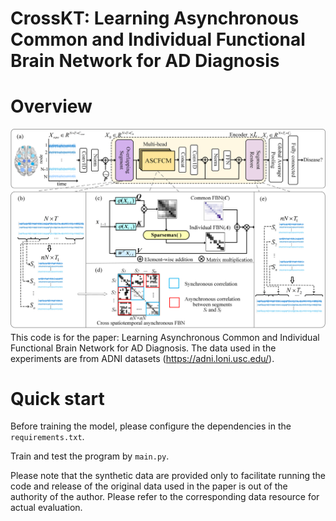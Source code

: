 # CrossKT: Learning Asynchronous Common and Individual Functional Brain Network for AD Diagnosis



# Overview

![image](framework.png)
This code is for the paper: Learning Asynchronous Common and Individual Functional Brain Network for AD Diagnosis. 
The data used in the experiments are from ADNI datasets (https://adni.loni.usc.edu/).
 
# Quick start
Before training the model, please configure the dependencies in the `requirements.txt`.

Train and test the program by `main.py`.

Please note that the synthetic data are provided only to facilitate running the code and release of the original data used in the paper is out of the authority of the author. Please refer to the corresponding data resource for actual evaluation.
